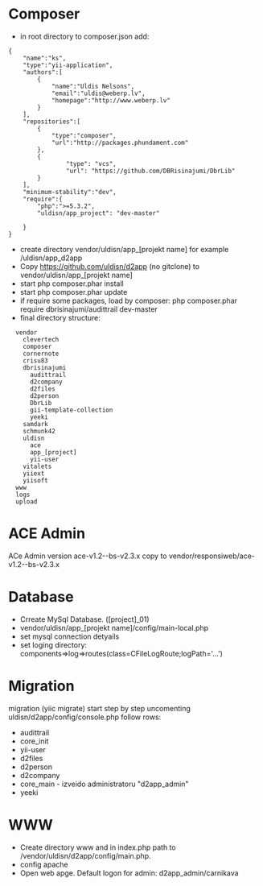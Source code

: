 Composer
===========
* in root directory to composer.json add:
```
{
    "name":"ks",
    "type":"yii-application",
    "authors":[
        {
            "name":"Uldis Nelsons",
            "email":"uldis@weberp.lv",
            "homepage":"http://www.weberp.lv"
        }
    ],
    "repositories":[
        {
            "type":"composer",
            "url":"http://packages.phundament.com"
        },
        {
                "type": "vcs",
                "url": "https://github.com/DBRisinajumi/DbrLib"
        }		
    ],
    "minimum-stability":"dev",
    "require":{
        "php":">=5.3.2",
        "uldisn/app_project": "dev-master"

    }
}
```
 

* create directory vendor/uldisn/app_[projekt name] for example /uldisn/app_d2app
* Copy https://github.com/uldisn/d2app (no gitclone) to vendor/uldisn/app_[projekt name]
* start php composer.phar install
* start php composer.phar update
* if require some packages, load by composer: php composer.phar require dbrisinajumi/audittrail dev-master 
* final directory structure:
```
  vendor
    clevertech
    composer
    cornernote
    crisu83
    dbrisinajumi
      audittrail
      d2company
      d2files
      d2person
      DbrLib
      gii-template-collection
      yeeki
    samdark
    schmunk42
    uldisn
      ace
      app_[project]
      yii-user
    vitalets
    yiiext
    yiisoft
  www
  logs
  upload
```
ACE Admin
=========

ACe Admin version ace-v1.2--bs-v2.3.x copy to vendor/responsiweb/ace-v1.2--bs-v2.3.x

Database
========
* Crreate MySql Database. ([project]_01) 
* vendor/uldisn/app_[projekt name]/config/main-local.php
 * set mysql connection detyails
 * set loging directory: components=>log=>routes(class=CFileLogRoute;logPath='...')

Migration
=========
migration (yiic migrate) start step by step uncomenting uldisn/d2app/config/console.php follow rows:

* audittrail
* core_init
* yii-user
* d2files
* d2person
* d2company
* core_main - izveido administratoru "d2app_admin"
* yeeki

WWW
===
* Create directory www and in index.php path to /vendor/uldisn/d2app/config/main.php.
* config apache
* Open web apge. Default logon for admin: d2app_admin/carnikava




